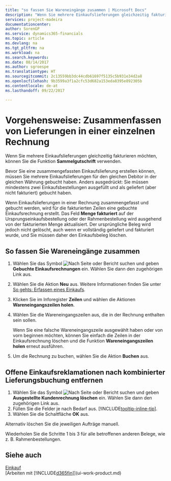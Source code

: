 ```yaml
---
title: "so fassen Sie Wareneingänge zusammen | Microsoft Docs"
description: "Wenn Sie mehrere Einkaufslieferungen gleichzeitig fakturieren möchten, können Sie die Funktion Sammelgutschrift verwenden."
services: project-madeira
documentationcenter: 
author: SorenGP
ms.service: dynamics365-financials
ms.topic: article
ms.devlang: na
ms.tgt_pltfrm: na
ms.workload: na
ms.search.keywords: 
ms.date: 08/14/2017
ms.author: sgroespe
ms.translationtype: HT
ms.sourcegitcommit: 2c13559bb3dc44cdb61697f5135c5b931e34d2a8
ms.openlocfilehash: 9b3599a3f1a2cfc53d682a153eda8395e892305b
ms.contentlocale: de-at
ms.lasthandoff: 09/22/2017

---
```

# <a name="how-to-combine-receipts-on-a-single-invoice"></a>Vorgehensweise: Zusammenfassen von Lieferungen in einer einzelnen Rechnung
Wenn Sie mehrere Einkaufslieferungen gleichzeitig fakturieren möchten, können Sie die Funktion **Sammelgutschrift** verwenden.  

Bevor Sie eine zusammengefassten Einkaufslieferung erstellen können, müssen Sie mehrere Einkaufslieferungen für den gleichen Debitor in der gleichen Währung gebucht haben. Anders ausgedrückt: Sie müssen mindestens zwei Einkaufsbestellungen ausgefüllt und als geliefert (aber nicht fakturiert) gebucht haben.  

Wenn Einkaufslieferungen in einer Rechnung zusammengefasst und gebucht werden, wird für die fakturierten Zeilen eine gebuchte Einkaufsrechnung erstellt. Das Feld **Menge fakturiert** auf der Ursprungseinkaufsbestellung oder der Rahmenbestellung wird ausgehend von der fakturierten Menge aktualisiert. Der ursprüngliche Beleg wird jedoch nicht gelöscht, auch wenn er vollständig geliefert und fakturiert wurde, und Sie müssen daher den Einkaufsbeleg löschen.  

## <a name="to-combine-receipts"></a>So fassen Sie Wareneingänge zusammen  
1. Wählen Sie das Symbol ![Nach Seite oder Bericht suchen](media/ui-search/search_small.png "Nach Seite oder Bericht suchen") und geben **Gebuchte Einkaufsrechnungen** ein. Wählen Sie dann den zugehörigen Link aus.  
2. Wählen Sie die Aktion **Neu** aus. Weitere Informationen finden Sie unter [So gehts: Erfassen eines Einkaufs](purchasing-how-record-purchases.md).  
3. Klicken Sie im Inforegister **Zeilen** und wählen die  Aktionen **Wareneingangszeilen holen**.  
4. Wählen Sie die Wareneingangszeilen aus, die in der Rechnung enthalten sein sollen.  

    Wenn Sie eine falsche Wareneingangszeile ausgewählt haben oder von vorn beginnen möchten, können Sie einfach die Zeilen in der Einkaufsrechnung löschen und die Funktion **Wareneingangszeilen holen** erneut ausführen.  
5. Um die Rechnung zu buchen, wählen Sie die Aktion **Buchen** aus.  

## <a name="to-remove-open-purchase-orders-after-combined-receipt-posting"></a>Offene Einkaufsreklamationen nach kombinierter Lieferungsbuchung entfernen  
1. Wählen Sie das Symbol ![Nach Seite oder Bericht suchen](media/ui-search/search_small.png "Nach Seite oder Bericht suchen") und geben **Ausgestellte Kundenrechnung löschen** ein. Wählen Sie dann den zugehörigen Link aus.  
2. Füllen Sie die Felder je nach Bedarf aus. [!INCLUDE[tooltip-inline-tip](includes/tooltip-inline-tip_md.md)].
3. Wählen Sie die Schaltfläche **OK** aus.  

Alternativ löschen Sie die jeweiligen Aufträge manuell.

Wiederholen Sie die Schritte 1 bis 3 für alle betroffenen anderen Belege, wie z. B. Rahmenbestellungen.

## <a name="see-also"></a>Siehe auch  
[Einkauf](purchasing-manage-purchasing.md)  
[Arbeiten mit [!INCLUDE[d365fin](includes/d365fin_md.md)]](ui-work-product.md)

